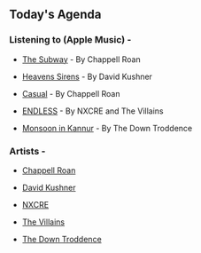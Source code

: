 ## Today's Agenda

### Listening to (Apple Music) - 

- [The Subway](https://music.apple.com/in/album/the-subway/1828261054?i=1828261475) - By Chappell Roan

- [Heavens Sirens](https://music.apple.com/in/album/heavens-sirens/1822691175?i=1822691176) - By David Kushner

- [Casual](https://music.apple.com/in/album/casual/1677041299?i=1677041300) - By Chappell Roan

- [ENDLESS](https://music.apple.com/in/album/endless/1747993369?i=1747993371) - By NXCRE and The Villains

- [Monsoon in Kannur](https://music.apple.com/in/song/monsoon-in-kannur-from-ayaktihis/1827022526) - By The Down Troddence

### Artists -

- [Chappell Roan](https://music.apple.com/in/artist/chappell-roan/1264818718)

- [David Kushner](https://music.apple.com/in/artist/david-kushner/1529375597)

- [NXCRE](https://music.apple.com/in/artist/nxcre/1442979010)

- [The Villains](https://music.apple.com/in/artist/the-villains/1665730431)

- [The Down Troddence](https://music.apple.com/in/artist/the-down-troddence/809883510)